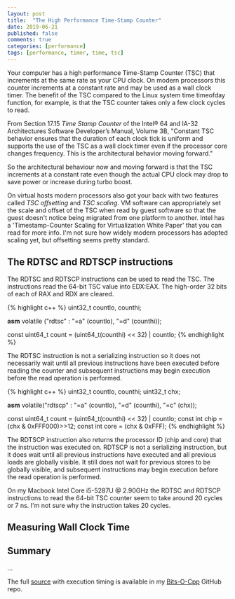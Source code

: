 ```yaml
---
layout: post
title:  "The High Performance Time-Stamp Counter"
date: 2019-06-21
published: false
comments: true
categories: [performance]
tags: [performance, timer, time, tsc]
---
```


Your computer has a high performance Time-Stamp Counter (TSC) that increments at the same rate as your CPU clock. On modern processors this counter increments at a constant rate and may be used as a wall clock timer. The benefit of the TSC compared to the Linux system time timeofday function, for example, is that the TSC counter takes only a few clock cycles to read.

From Section 17.15 _Time Stamp Counter_ of the Intel® 64 and IA-32 Architectures Software Developer’s Manual, Volume 3B, "Constant TSC behavior ensures that the duration of each clock tick is uniform and supports the use of the TSC as a wall clock timer even if the processor core changes frequency. This is the architectural behavior moving forward."

So the architectural behaviour now and moving forward is that the TSC increments at a constant rate even though the actual CPU clock may drop to save power or increase during turbo boost.

On virtual hosts modern processors also got your back with two features called _TSC offsetting_ and _TSC scaling_. VM software can appropriately set the scale and offset of the TSC when read by guest software so that the guest doesn't notice being migrated from one platform to another. Intel has a 'Timestamp-Counter Scaling for Virtualization White Paper' that you can read for more info. I'm not sure how widely modern processors has adopted scaling yet, but offsetting seems pretty standard.

## The RDTSC and RDTSCP instructions
The RDTSC and RDTSCP instructions can be used to read the TSC. The instructions read the 64-bit TSC value into EDX:EAX. The high-order 32 bits of each of RAX and RDX are cleared. 

{% highlight c++ %}
  uint32_t countlo, counthi;

  __asm__ volatile ("rdtsc" : "=a" (countlo), "=d" (counthi));
  
  const uint64_t count = (uint64_t(counthi) << 32) | countlo;
{% endhighlight %}

The RDTSC instruction is not a serializing instruction so it does not necessarily wait until all previous instructions have been executed before reading the counter and subsequent instructions may begin execution before the read operation is performed.

{% highlight c++ %}
  uint32_t countlo, counthi;
  uint32_t chx;

  __asm__ volatile("rdtscp" : "=a" (countlo), "=d" (counthi), "=c" (chx));

  const uint64_t count = (uint64_t(counthi) << 32) | countlo;
  const int chip = (chx & 0xFFF000)>>12;
  const int core = (chx & 0xFFF);
{% endhighlight %}

The RDTSCP instruction also returns the processor ID (chip and core) that the instruction was executed on. RDTSCP is not a serializing instruction, but it does wait until all previous instructions have executed and all previous loads are globally visible. It still does not wait for previous stores to be globally visible, and subsequent instructions may begin execution before the read operation is performed.

On my Macbook Intel Core i5-5287U @ 2.90GHz the RDTSC and RDTSCP instructions to read the 64-bit TSC counter seem to take around 20 cycles or 7 ns. I'm not sure why the instruction takes 20 cycles.

## Measuring Wall Clock Time

## Summary
...

The full [source](https://github.com/bduvenhage/Bits-O-Cpp/tree/master/time) with execution timing
is available in my [Bits-O-Cpp](https://github.com/bduvenhage/Bits-O-Cpp) GitHub repo.
